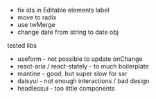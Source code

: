- fix ids in Editable elements label
- move to radix
- use twMerge
- change date from string to date obj

tested libs

- useform - not possible to update onChange
- react-aria / react-stately - to much boilerplate
- mantine - good, but super slow for ssr
- daisyui - not enough interactions / bad design
- headlessui - too little components
